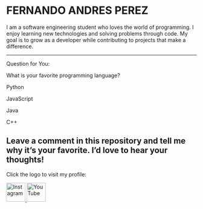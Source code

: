 # FERNANDO ANDRES PEREZ 

I am a software engineering student who loves the world of programming. I enjoy learning new technologies and solving problems through code. My goal is to grow as a developer while contributing to projects that make a difference.

----------------------------------------------------------------------------------------------------------------

Question for You:

What is your favorite programming language?

Python

JavaScript

Java

C++

Leave a comment in this repository and tell me why it’s your favorite. I’d love to hear your thoughts!
----------------------------------------------------------------------------------------------------------------



Click the logo to visit my profile:

<a href="https://www.instagram.com/fer_perez0117/">
  <img src="https://upload.wikimedia.org/wikipedia/commons/a/a5/Instagram_icon.png" alt="Instagram" width="50" height="50">
</a>
<a href="https://www.youtube.com/@JeeF-z9s">
  <img src="https://upload.wikimedia.org/wikipedia/commons/4/42/YouTube_icon_%282013-2017%29.png" alt="YouTube" width="50" height="50">
</a>

